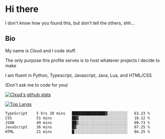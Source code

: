 

# Hi there
I don't know how you found this, but don't tell the others, shh...

## Bio
My name is Clxud and I code stuff.

The only purpose this profile serves is to host whatever projects I decide to make

I am fluent in Python, Typescript, Javascript, Java, Lua, and HTML/CSS



(Don't ask me to code for you)

[![Clxud's github stats](https://github-readme-stats.vercel.app/api?username=cloudwithax&count_private=true&theme=dark&show_icons=true)](https://github.com/anuraghazra/github-readme-stats) 

[![Top Langs](https://github-readme-stats.vercel.app/api/top-langs/?username=cloudwithax&theme=dark)](https://github.com/anuraghazra/github-readme-stats)

<!--START_SECTION:waka-->

```txt
TypeScript    5 hrs 20 mins   ███████████████▓░░░░░░░░░   63.23 %
CSS           51 mins         ██▓░░░░░░░░░░░░░░░░░░░░░░   10.12 %
JSON          49 mins         ██▒░░░░░░░░░░░░░░░░░░░░░░   09.73 %
JavaScript    36 mins         █▓░░░░░░░░░░░░░░░░░░░░░░░   07.25 %
HTML          21 mins         █░░░░░░░░░░░░░░░░░░░░░░░░   04.25 %
```

<!--END_SECTION:waka-->







